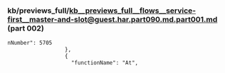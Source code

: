 ### kb/previews_full/kb__previews_full__flows__service-first__master-and-slot@guest.har.part090.md.part001.md (part 002)

```md
nNumber": 5705
                  },
                  {
                    "functionName": "At",

```

```
